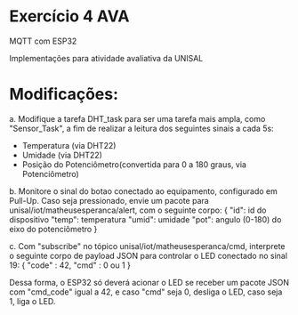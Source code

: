 # Exercício 4 AVA

MQTT com ESP32

Implementações para atividade avaliativa da UNISAL

# Modificações:

a. Modifique a tarefa DHT_task para ser uma tarefa mais ampla, como "Sensor_Task", a fim de realizar a leitura dos seguintes sinais a cada 5s:
- Temperatura (via DHT22)
- Umidade (via DHT22)
- Posição do Potenciômetro(convertida para 0 a 180 graus, via Potenciômetro)

b. Monitore o sinal do botao conectado ao equipamento, configurado em Pull-Up.
Caso seja pressionado, envie um pacote para unisal/iot/matheusesperanca/alert, com o seguinte corpo:
{
  "id": id do dispositivo
  "temp": temperatura
  "umid": umidade
  "pot": angulo (0-180) do eixo do potenciômetro
}

c. Com "subscribe" no tópico unisal/iot/matheusesperanca/cmd, interprete o seguinte corpo de payload JSON para controlar o LED conectado no sinal 19:
{
  "code" : 42,
  "cmd" : 0 ou 1
}

Dessa forma, o ESP32 só deverá acionar o LED se receber um pacote JSON com "cmd_code" igual a 42, e caso "cmd" seja 0, desliga o LED, caso seja 1, liga o LED.
